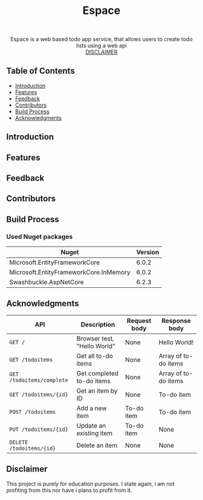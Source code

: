 <h1 align="center"> Espace </h1> <br>
<p align="center">
  </a>
</p>

<p align="center">
Espace is a web based todo app service, that allows users to create todo lists using a web api
<br>
<a href="#disclaimer">DISCLAIMER</a>
</p>


## Table of Contents

- [Introduction](#introduction)
- [Features](#features)
- [Feedback](#feedback)
- [Contributors](#contributors)
- [Build Process](#build-process)
- [Acknowledgments](#acknowledgments)

<!-- END doctoc generated TOC please keep comment here to allow auto update -->

## Introduction

## Features

## Feedback

## Contributors

## Build Process

### Used Nuget packages
|Nuget|Version|
---|---|
|Microsoft.EntityFrameworkCore|6.0.2|
|Microsoft.EntityFrameworkCore.InMemory|6.0.2|
|Swashbuckle.AspNetCore|6.2.3|

## Acknowledgments

| API                       | Description                 | Request body | Response body        |
| ------------------------- | --------------------------- | ------------ | -------------------- |
| `GET /`                   | Browser test, "Hello World" | None         | Hello World!         |
| `GET /todoitems`          | Get all to-do items         | None         | Array of to-do items |
| `GET /todoitems/complete` | Get completed to-do items   | None         | Array of to-do items |
| `GET /todoitems/{id}`     | Get an item by ID           | None         | To-do item           |
| `POST /todoitems`         | Add a new item              | To-do item   | To-do item           |
| `PUT /todoitems/{id}`     | Update an existing item     | To-do item   | None                 |
| `DELETE /todoitems/{id}`  | Delete an item              | None         | None                 |

## Disclaimer

This project is purely for education purposes. I state again, i am not profiting from this nor have i plans to profit from it.

